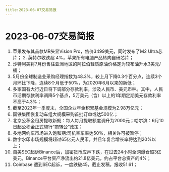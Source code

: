 ```yaml
---
title:2023-06-07交易简报
---
```

# 2023-06-07交易简报
1. 苹果发布其首款MR头显Vision Pro，售价3499美元，同时发布了M2 Ultra芯片；
2. 英特尔收跌超 4%，苹果所有电脑产品转向自研芯片；
3. 沙特阿美将7月份售往亚洲地区的阿拉伯轻质原油价格定为较布油升水3美元/桶；
4. 5月份全球制造业采购经理指数为48.3%，较上月下降0.3个百分点，连续3个月环比下降，连续8个月低于50%，为2020年6月以来的新低；
5. 多家国有大行近日将下调部分存款利率，涉及人民币、美元币种。其中，人民币活期存款利率调降5个基点，5万美元（含）以上的1年期定期美元存款利率不高于4.3%；
6. 截至2023年一季度末，全国企业年金积累基金规模为2.98万亿元；
7. 国铁集团恢复动车组大规模采购首批订单或达500亿；
8. 北京公积金租房提取新规：每人每月提取额度调升为2000元；哈尔滨：6月10日起公积金正式施行“商转公”政策；
9. 多地网约车市场进入饱和期:司机空车率达50%，相关许可被暂停；
10. 数字水印市场规模将超过65亿元人民币，并且年复合增长率将达到20%以上；
11. 自美SEC起诉Binance后，加密货币应声下跌，在过去24小时全网爆仓超3亿美元，Binance平台资产净流出约21.8亿美元，约占平台总资产的4%；
12. Coinbase 遭到SEC起诉，一度跌破45，截止发稿，报收51.61；